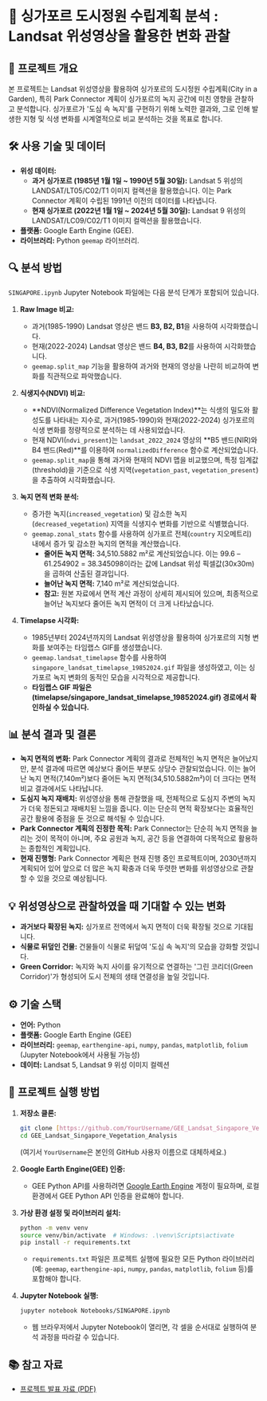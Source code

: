 # 🌳 싱가포르 도시정원 수립계획 분석 : Landsat 위성영상을 활용한 변화 관찰

## 🚀 프로젝트 개요

본 프로젝트는 Landsat 위성영상을 활용하여 싱가포르의 도시정원 수립계획(City in a Garden), 특히 Park Connector 계획이 싱가포르의 녹지 공간에 미친 영향을 관찰하고 분석합니다. 싱가포르가 '도심 속 녹지'를 구현하기 위해 노력한 결과와, 그로 인해 발생한 지형 및 식생 변화를 시계열적으로 비교 분석하는 것을 목표로 합니다.

## 🛠️ 사용 기술 및 데이터

* **위성 데이터:**
    * **과거 싱가포르 (1985년 1월 1일 ~ 1990년 5월 30일):** Landsat 5 위성의 LANDSAT/LT05/C02/T1 이미지 컬렉션을 활용했습니다. 이는 Park Connector 계획이 수립된 1991년 이전의 데이터를 나타냅니다.
    * **현재 싱가포르 (2022년 1월 1일 ~ 2024년 5월 30일):** Landsat 9 위성의 LANDSAT/LC09/C02/T1 이미지 컬렉션을 활용했습니다.
* **플랫폼:** Google Earth Engine (GEE).
* **라이브러리:** Python `geemap` 라이브러리.

## 🔍 분석 방법

`SINGAPORE.ipynb` Jupyter Notebook 파일에는 다음 분석 단계가 포함되어 있습니다.

1.  **Raw Image 비교:**
    * 과거(1985-1990) Landsat 영상은 밴드 **B3, B2, B1**을 사용하여 시각화했습니다.
    * 현재(2022-2024) Landsat 영상은 밴드 **B4, B3, B2**를 사용하여 시각화했습니다.
    * `geemap.split_map` 기능을 활용하여 과거와 현재의 영상을 나란히 비교하여 변화를 직관적으로 파악했습니다.

2.  **식생지수(NDVI) 비교:**
    * **NDVI(Normalized Difference Vegetation Index)**는 식생의 밀도와 활성도를 나타내는 지수로, 과거(1985-1990)와 현재(2022-2024) 싱가포르의 식생 변화를 정량적으로 분석하는 데 사용되었습니다.
    * 현재 NDVI(`ndvi_present`)는 `landsat_2022_2024` 영상의 **B5 밴드(NIR)와 B4 밴드(Red)**를 이용하여 `normalizedDifference` 함수로 계산되었습니다.
    * `geemap.split_map`을 통해 과거와 현재의 NDVI 맵을 비교했으며, 특정 임계값(threshold)을 기준으로 식생 지역(`vegetation_past`, `vegetation_present`)을 추출하여 시각화했습니다.

3.  **녹지 면적 변화 분석:**
    * 증가한 녹지(`increased_vegetation`) 및 감소한 녹지(`decreased_vegetation`) 지역을 식생지수 변화를 기반으로 식별했습니다.
    * `geemap.zonal_stats` 함수를 사용하여 싱가포르 전체(`country` 지오메트리) 내에서 증가 및 감소한 녹지의 면적을 계산했습니다.
        * **줄어든 녹지 면적:** 34,510.5882 m²로 계산되었습니다. 이는 99.6 – 61.254902 = 38.345098이라는 값에 Landsat 위성 픽셀값(30x30m)을 곱하여 산출된 결과입니다.
        * **늘어난 녹지 면적:** 7,140 m²로 계산되었습니다.
        * **참고:** 원본 자료에서 면적 계산 과정이 상세히 제시되어 있으며, 최종적으로 늘어난 녹지보다 줄어든 녹지 면적이 더 크게 나타났습니다.

4.  **Timelapse 시각화:**
    * 1985년부터 2024년까지의 Landsat 위성영상을 활용하여 싱가포르의 지형 변화를 보여주는 타임랩스 GIF를 생성했습니다.
    * `geemap.landsat_timelapse` 함수를 사용하여 `singapore_landsat_timelapse_19852024.gif` 파일을 생성하였고, 이는 싱가포르 녹지 변화의 동적인 모습을 시각적으로 제공합니다.
    * **타임랩스 GIF 파일은 (timelapse/singapore_landsat_timelapse_19852024.gif) 경로에서 확인하실 수 있습니다.**
      
## 📊 분석 결과 및 결론

* **녹지 면적의 변화:** Park Connector 계획의 결과로 전체적인 녹지 면적은 늘어났지만, 분석 결과에 따르면 예상보다 줄어든 부분도 상당수 관찰되었습니다. 이는 늘어난 녹지 면적(7,140m²)보다 줄어든 녹지 면적(34,510.5882m²)이 더 크다는 면적 비교 결과에서도 나타납니다.
* **도심지 녹지 재배치:** 위성영상을 통해 관찰했을 때, 전체적으로 도심지 주변의 녹지가 더욱 정돈되고 재배치된 느낌을 줍니다. 이는 단순히 면적 확장보다는 효율적인 공간 활용에 중점을 둔 것으로 해석될 수 있습니다.
* **Park Connector 계획의 진정한 목적:** Park Connector는 단순히 녹지 면적을 늘리는 것이 목적이 아니며, 주요 공원과 녹지, 공간 등을 연결하여 다목적으로 활용하는 종합적인 계획입니다.
* **현재 진행형:** Park Connector 계획은 현재 진행 중인 프로젝트이며, 2030년까지 계획되어 있어 앞으로 더 많은 녹지 확충과 더욱 뚜렷한 변화를 위성영상으로 관찰할 수 있을 것으로 예상됩니다.

## 💡 위성영상으로 관찰하였을 때 기대할 수 있는 변화

* **과거보다 확장된 녹지:** 싱가포르 전역에서 녹지 면적이 더욱 확장될 것으로 기대됩니다.
* **식물로 뒤덮인 건물:** 건물들이 식물로 뒤덮여 '도심 속 녹지'의 모습을 강화할 것입니다.
* **Green Corridor:** 녹지와 녹지 사이를 유기적으로 연결하는 '그린 코리더(Green Corridor)'가 형성되어 도시 전체의 생태 연결성을 높일 것입니다.

## ⚙️ 기술 스택

* **언어:** Python
* **플랫폼:** Google Earth Engine (GEE)
* **라이브러리:** `geemap`, `earthengine-api`, `numpy`, `pandas`, `matplotlib`, `folium` (Jupyter Notebook에서 사용될 가능성)
* **데이터:** Landsat 5, Landsat 9 위성 이미지 컬렉션

## 🚀 프로젝트 실행 방법

1.  **저장소 클론:**
    ```bash
    git clone [https://github.com/YourUsername/GEE_Landsat_Singapore_Vegetation_Analysis.git](https://github.com/YourUsername/GEE_Landsat_Singapore_Vegetation_Analysis.git)
    cd GEE_Landsat_Singapore_Vegetation_Analysis
    ```
    (여기서 `YourUsername`은 본인의 GitHub 사용자 이름으로 대체하세요.)

2.  **Google Earth Engine(GEE) 인증:**
    * GEE Python API를 사용하려면 [Google Earth Engine](https://earthengine.google.com/) 계정이 필요하며, 로컬 환경에서 GEE Python API 인증을 완료해야 합니다.

3.  **가상 환경 설정 및 라이브러리 설치:**
    ```bash
    python -m venv venv
    source venv/bin/activate  # Windows: .\venv\Scripts\activate
    pip install -r requirements.txt
    ```
    * `requirements.txt` 파일은 프로젝트 실행에 필요한 모든 Python 라이브러리(예: `geemap`, `earthengine-api`, `numpy`, `pandas`, `matplotlib`, `folium` 등)를 포함해야 합니다.

4.  **Jupyter Notebook 실행:**
    ```bash
    jupyter notebook Notebooks/SINGAPORE.ipynb
    ```
    * 웹 브라우저에서 Jupyter Notebook이 열리면, 각 셀을 순서대로 실행하여 분석 과정을 따라갈 수 있습니다.

## 📚 참고 자료

* [프로젝트 발표 자료 (PDF)](./docs/singapore_landsat.pdf) 

